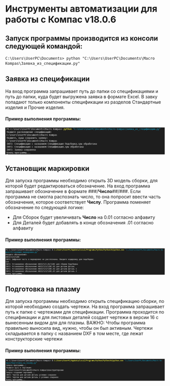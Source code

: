 # Инструменты автоматизации для работы с Компас v18.0.6

## Запуск программы производится из консоли следующей командой:
```
C:\Users\UserPC\Documents> python "C:\Users\UserPC\Documents\Macro Kompas\Заявка_из_спецификации.py"
```

## Заявка из спецификации 

На вход программа запрашивает путь до папки со спецификациями и путь до папки, куда будет выгружена заявка в формате Excel. 
В завку попадают только компоненты спецификации из разделов Стандартные изделия и Прочие изделия. 

#### Пример выполнения программы: 
![alt-текст][logo1]

[logo1]: pictures/дажофтударцдула.PNG


## Установщик маркировки

Для запуска программы необходимо открыть 3D модель сборки, для которой будет редактироваться обозначение. 
На вход программа запрашивает обозначение в формате ###/**Число**##/###. Если программа не смогла распознать число, то она попросит ввести часть 
обозначения, которое соответствует **Числу**. 
Программа поменяет обозначение по следующей логике:
- Для Сборок будет увеличивать **Число** на 0.01 согласно алфавиту
- Для Деталей будет добавлять в конце обозначения .01 согласно алфавиту

#### Пример выполнения программы: 
![alt-текст][logo2]

[logo2]: pictures/n;kfenwlkjwrg.PNG


## Подготовка на плазму 

Для запуска программы необходимо открыть спецификацию сборки, по которой необходимо создать чертежи. 
На вход программа запрашивает путь к папке с чертежами для спецификации.
Программа проходится по спецификации и для листовых деталей создает чертежи в версии 16 с вынесенным видом для для плазмы.
ВАЖНО: Чтобы программа правильно выносила вид, нужно, чтобы он был активным. 
Чертежи складывается в папку с названием DXF в том месте, где лежат конструкторские чертежи 

#### Пример выполнения программы: 
![alt-текст][logo3]

[logo3]: pictures/mf%3Blsknf%3Bksnfe.PNG
